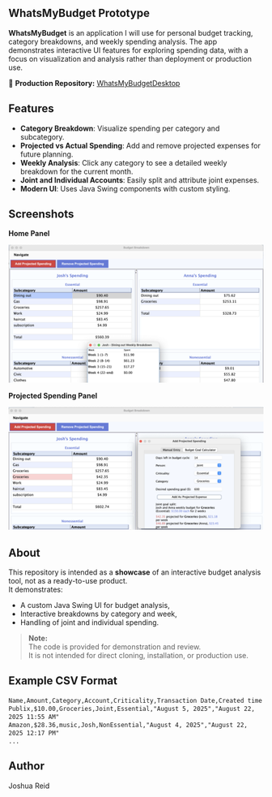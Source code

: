 ## WhatsMyBudget Prototype

**WhatsMyBudget** is an application I will use for personal budget tracking, category breakdowns, and weekly spending analysis. The app demonstrates interactive UI features for exploring spending data, with a focus on visualization and analysis rather than deployment or production use.

🔗 **Production Repository:** [WhatsMyBudgetDesktop](https://github.com/joshuarreid/WhatsMyBudgetDesktop)

## Features

- **Category Breakdown**: Visualize spending per category and subcategory.
- **Projected vs Actual Spending**: Add and remove projected expenses for future planning.
- **Weekly Analysis**: Click any category to see a detailed weekly breakdown for the current month.
- **Joint and Individual Accounts**: Easily split and attribute joint expenses.
- **Modern UI**: Uses Java Swing components with custom styling.

## Screenshots

**Home Panel**

![Home panel](https://github.com/joshuarreid/whatsMyBudget/blob/main/Home.png)

**Projected Spending Panel**

![Projected panel](https://github.com/joshuarreid/whatsMyBudget/blob/main/Projected.png)

## About

This repository is intended as a **showcase** of an interactive budget analysis tool, not as a ready-to-use product.  
It demonstrates:
- A custom Java Swing UI for budget analysis,
- Interactive breakdowns by category and week,
- Handling of joint and individual spending.

> **Note:**  
> The code is provided for demonstration and review.  
> It is not intended for direct cloning, installation, or production use.

## Example CSV Format

```
Name,Amount,Category,Account,Criticality,Transaction Date,Created time
Publix,$10.00,Groceries,Joint,Essential,"August 5, 2025","August 22, 2025 11:55 AM"
Amazon,$28.36,music,Josh,NonEssential,"August 4, 2025","August 22, 2025 12:17 PM"
...
```

## Author

Joshua Reid  
